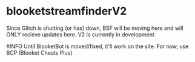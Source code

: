 # blooketstreamfinderV2
Since Glitch is shutting (or has) down, BSF will be moving here and will ONLY recieve updates here.
V2 Is currently in development

#INFO
Until BlooketBot is moved/fixed, it'll work on the site. For now, use BCP (Blooket Cheats Plus)
